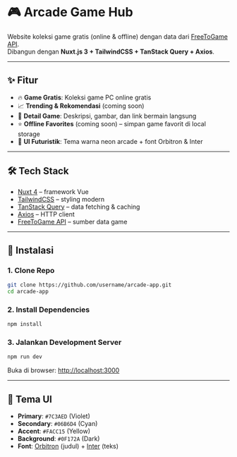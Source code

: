 # 🎮 Arcade Game Hub

Website koleksi game gratis (online & offline) dengan data dari [FreeToGame API](https://www.freetogame.com/api).  
Dibangun dengan **Nuxt.js 3 + TailwindCSS + TanStack Query + Axios**.

---

## ✨ Fitur

- 🔥 **Game Gratis**: Koleksi game PC online gratis
- 📈 **Trending & Rekomendasi** (coming soon)
- 📜 **Detail Game**: Deskripsi, gambar, dan link bermain langsung
- ⭐ **Offline Favorites** (coming soon) – simpan game favorit di local storage
- 🎨 **UI Futuristik**: Tema warna neon arcade + font Orbitron & Inter

---

## 🛠️ Tech Stack

- [Nuxt 4](https://nuxt.com) – framework Vue
- [TailwindCSS](https://tailwindcss.com) – styling modern
- [TanStack Query](https://tanstack.com/query) – data fetching & caching
- [Axios](https://axios-http.com) – HTTP client
- [FreeToGame API](https://www.freetogame.com/api) – sumber data game

---

## 🚀 Instalasi

### 1. Clone Repo

```bash
git clone https://github.com/username/arcade-app.git
cd arcade-app
```

### 2. Install Dependencies

```bash
npm install
```

### 3. Jalankan Development Server

```bash
npm run dev
```

Buka di browser: [http://localhost:3000](http://localhost:3000)

---

## 🎨 Tema UI

- **Primary**: `#7C3AED` (Violet)
- **Secondary**: `#06B6D4` (Cyan)
- **Accent**: `#FACC15` (Yellow)
- **Background**: `#0F172A` (Dark)
- **Font**: [Orbitron](https://fonts.google.com/specimen/Orbitron) (judul) + [Inter](https://fonts.google.com/specimen/Inter) (teks)
